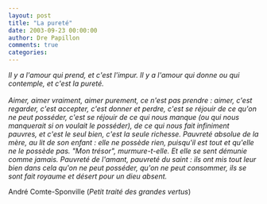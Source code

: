 ```yaml
---
layout: post
title: "La pureté"
date: 2003-09-23 00:00:00
author: Dre Papillon
comments: true
categories: 
---
```



*Il y a l'amour qui prend, et c'est l'impur.  Il y a l'amour qui donne ou qui contemple, et c'est la pureté.<BR> <BR>Aimer, aimer vraiment, aimer purement, ce n'est pas prendre : aimer, c'est regarder, c'est accepter, c'est donner et perdre, c'est se réjouir de ce qu'on ne peut posséder, c'est se réjouir de ce qui nous manque (ou qui nous manquerait si on voulait le posséder), de ce qui nous fait infiniment pauvres, et c'est le seul bien, c'est la seule richesse.  Pauvreté absolue de la mère, au lit de son enfant : elle ne possède rien, puisqu'il est tout et qu'elle ne le possède pas.  "Mon trésor", murmure-t-elle.  Et elle se sent démunie comme jamais.  Pauvreté de l'amant, pauvreté du saint : ils ont mis tout leur bien dans cela qu'on ne peut posséder, qu'on ne peut consommer, ils se sont fait royaume et désert pour un dieu absent.*

André Comte-Sponville (*Petit traité des grandes vertus*)

